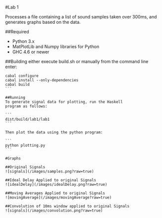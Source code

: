 #Lab 1

Processes a file containing a list of sound samples taken over
300ms, and generates graphs based on the data.

##Required
- Python 3.x
- MatPlotLib and Numpy libraries for Python
- GHC 4.6 or newer

##Building
either execute build.sh or manually from the command line enter:
````
cabal configure
cabal install --only-dependencies
cabal build
```

##Running
To generate signal data for plotting, run the Haskell
program as follows:

```
dist/build/lab1/lab1
```

Then plot the data using the python program:

```
python plotting.py
``` 

#Graphs

##Original Signals
![signals](/images/samples.png?raw=true)

##Ideal Delay Applied to original Signals
![idealDelay](/images/idealDelay.png?raw=true)

##Moving Averages Applied to original Signals
![movingAverage](/images/movingAverage?raw=true)

##Convolution of 10ms window applied to original Signals
![signals](/images/convolution.png?raw=true)

